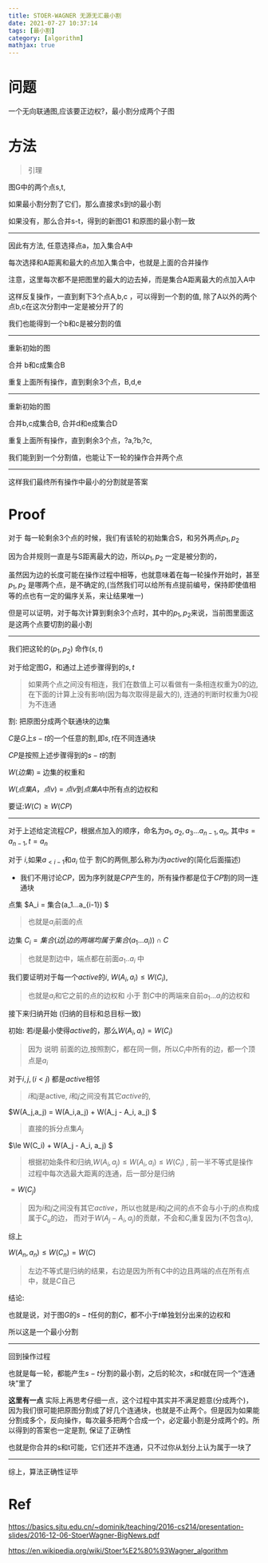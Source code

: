```yaml
---
title: STOER-WAGNER 无源无汇最小割
date: 2021-07-27 10:37:14
tags: [最小割]
category: [algorithm]
mathjax: true
---
```


# 问题

一个无向联通图,应该要正边权?，最小割分成两个子图

# 方法

> 引理

图G中的两个点s,t,

如果最小割分割了它们，那么直接求s到t的最小割

如果没有，那么合并s-t，得到的新图G1 和原图的最小割一致

---

因此有方法, 任意选择点a，加入集合A中

每次选择和A距离和最大的点加入集合中，也就是上面的合并操作

注意，这里每次都不是把图里的最大的边去掉，而是集合A距离最大的点加入A中

这样反复操作，一直到剩下3个点A,b,c ，可以得到一个割的值, 除了A以外的两个点b,c在这次分割中一定是被分开了的

我们也能得到一个b和c是被分割的值

---

重新初始的图

合并 b和c成集合B

重复上面所有操作，直到剩余3个点，B,d,e

---

重新初始的图

合并b,c成集合B, 合并d和e成集合D

重复上面所有操作，直到剩余3个点，?a,?b,?c,

我们能到到一个分割值，也能让下一轮的操作合并两个点

---

这样我们最终所有操作中最小的分割就是答案

# Proof

对于 每一轮剩余3个点的时候，我们有该轮的初始集合S，和另外两点$p_1,p_2$

因为合并规则一直是与S距离最大的边，所以$p_1,p_2$ 一定是被分割的，

虽然因为边的长度可能在操作过程中相等，也就意味着在每一轮操作开始时，甚至$p_1,p_2$ 是哪两个点，是不确定的,(当然我们可以给所有点提前编号，保持即使值相等的点也有一定的偏序关系，来让结果唯一)

但是可以证明，对于每次计算到剩余3个点时，其中的$p_1,p_2$来说，当前图里面这是这两个点要切割的最小割

---

我们把这轮的$(p_1,p_2)$ 命作$(s,t)$

对于给定图$G$，和通过上述步骤得到的$s,t$

> 如果两个点之间没有相连，我们在数值上可以看做有一条相连权重为0的边,在下面的计算上没有影响(因为每次取得是最大的), 连通的判断时权重为0视为不连通

割: 把原图分成两个联通块的边集

$C$是$G$上$s-t$的一个任意的割,即$s,t$在不同连通块

$CP$是按照上述步骤得到的$s-t$的割

$W(边集)$ = 边集的权重和

$W(点集A，点v)$ = $点v$到$点集A$中所有点的边权和


要证:$W(C) \ge W(CP)$

---

对于上述给定流程$CP$，根据点加入的顺序，命名为$a_1,a_2,a_3...a_{n-1},a_n$, 其中$s = a_{n-1},t = a_n$

对于 $i$,如果$a_{< i-1}$和$a_{i}$ 位于 割C的两侧,那么称为$i$为$active$的(简化后面描述)

 - 我们不用讨论$CP$，因为序列就是$CP$产生的，所有操作都是位于$CP$割的同一连通块

点集 $A_i = 集合(a_1...a_{i-1}) $

> 也就是$a_i$前面的点

边集 $C_i = 集合(边|边的两端均属于集合(a_1...a_i)) ∩ C$ 

> 也就是割边中，端点都在前面$a_1..a_i$ 中

我们要证明对于每一个$active$的$i$, $W(A_i, a_i) \le W(C_i)$, 

> 也就是$a_i$和它之前的点的边权和 小于 割$C$中的两端来自前$a_1 ... a_i$的边权和

接下来归纳开始 (归纳的目标和总目标一致)

初始: 若$i$是最小使得$active$的，那么$W(A_i,a_i) = W(C_i)$

> 因为 说明 前面的边,按照割C，都在同一侧，所以$C_i$中所有的边，都一个顶点是$a_i$

对于$i,j,(i < j)$ 都是$active$相邻

> $i$和$j$是active, $i$和$j$之间没有其它$active$的,

$W(A_j,a_j) = W(A_i,a_j) + W(A_j - A_i, a_j) $ 

> 直接的拆分点集$A_j$

$\le W(C_i) + W(A_j - A_i, a_j) $ 

> 根据初始条件和归纳,$W(A_i,a_j)\le W(A_i,a_i) \le W(C_i)$ , 前一半不等式是操作过程中每次选最大距离的连通，后一部分是归纳

$= W(C_j)$

> 因为$i$和$j$之间没有其它$active$，所以也就是$i$和$j$之间的点不会与小于$j$的点构成属于$C_u$的边，
> 而对于$W(A_j-A_i,a_j)$的贡献，不会和$C_i$重复因为(不包含$a_j$),

综上

$W(A_n,a_n) \le W(C_n) = W(C)$

> 左边不等式是归纳的结果，右边是因为所有C中的边且两端的点在所有点中，就是$C$自己

结论:

也就是说，对于图$G$的$s-t$任何的割$C$，都不小于$t$单独划分出来的边权和

所以这是一个最小分割

---

回到操作过程

也就是每一轮，都能产生$s-t$分割的最小割，之后的轮次，$s$和$t$就在同一个“连通块”里了

**这里有一点** 实际上再思考仔细一点，这个过程中其实并不满足题意(分成两个)，因为我们很可能把原图分割成了好几个连通块，也就是不止两个。但是因为如果能分割成多个，反向操作，每次最多把两个合成一个，必定最小割是分成两个的。所以得到的答案也一定是割, 保证了正确性

也就是你合并的s和t可能，它们还并不连通，只不过你从划分上认为属于一块了

---

综上，算法正确性证毕

# Ref

https://basics.sjtu.edu.cn/~dominik/teaching/2016-cs214/presentation-slides/2016-12-06-StoerWagner-BigNews.pdf

https://en.wikipedia.org/wiki/Stoer%E2%80%93Wagner_algorithm


